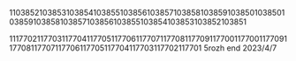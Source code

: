 1103852103853103854103855103856103857103858103859103850103850103859103858103857103856103855103854103853103852103851

1117702117703117704117705117706117707117708117709117700117700117709117708117707117706117705117704117703117702117701
5rozh end 2023/4/7
